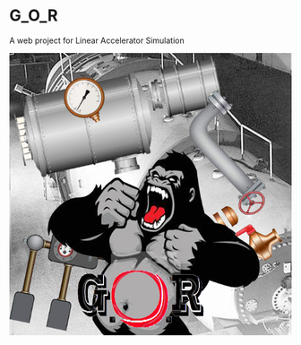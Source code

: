 # G_O_R
A web project for Linear Accelerator Simulation

![Alt text](https://github.com/Luomin1993/G_O_R/blob/master/GOR_post_1.jpg)

